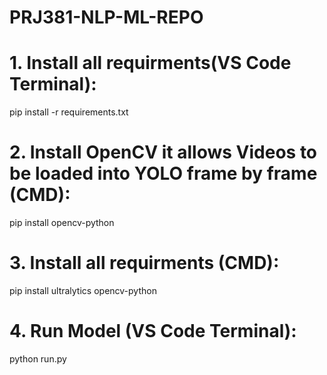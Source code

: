 # PRJ381-NLP-ML-REPO

# 1. Install all requirments(VS Code Terminal):
pip install -r requirements.txt

# 2. Install OpenCV it allows Videos to be loaded into YOLO frame by frame (CMD):
pip install opencv-python

# 3. Install all requirments (CMD):
pip install ultralytics opencv-python

# 4. Run Model (VS Code Terminal):
python run.py
